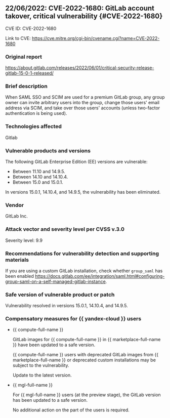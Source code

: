 ## 22/06/2022: CVE-2022-1680: GitLab account takover, critical vulnerability {#CVE-2022-1680}

CVE ID: CVE-2022-1680

Link to CVE: <https://cve.mitre.org/cgi-bin/cvename.cgi?name=CVE-2022-1680>

### Original report

<https://about.gitlab.com/releases/2022/06/01/critical-security-release-gitlab-15-0-1-released/>

### Brief description

When SAML SSO and SCIM are used for a premium GitLab group, any group owner can invite arbitrary users into the group, change those users' email address via SCIM, and take over those users' accounts (unless two-factor authentication is being used).

### Technologies affected

Gitlab

### Vulnerable products and versions

The following GitLab Enterprise Edition (EE) versions are vulnerable:

* Between 11.10 and 14.9.5.
* Between 14.10 and 14.10.4.
* Between 15.0 and 15.0.1.

In versions 15.0.1, 14.10.4, and 14.9.5, the vulnerability has been eliminated.

### Vendor

GitLab Inc.

### Attack vector and severity level per CVSS v.3.0

Severity level: 9.9

### Recommendations for vulnerability detection and supporting materials

If you are using a custom GitLab installation, check whether `group_saml` has been enabled <https://docs.gitlab.com/ee/integration/saml.html#configuring-group-saml-on-a-self-managed-gitlab-instance>.

### Safe version of vulnerable product or patch

Vulnerability resolved in versions 15.0.1, 14.10.4, and 14.9.5.

### Compensatory measures for {{ yandex-cloud }} users

* {{ compute-full-name }}

   GitLab images for {{ compute-full-name }} in {{ marketplace-full-name }} have been updated to a safe version.

   {{ compute-full-name }} users with deprecated GitLab images from {{ marketplace-full-name }} or deprecated custom installations may be subject to the vulnerability.

   Update to the latest version.

* {{ mgl-full-name }}

   For {{ mgl-full-name }} users (at the preview stage), the GitLab version has been updated to a safe version.

   No additional action on the part of the users is required.
